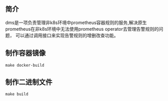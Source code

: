 ## 简介
dms是一项负责管理非k8s环境中prometheus容器规则的服务,解决原生prometheus在非k8s环境中无法使用prometheus operator去管理告警规则的问题，
可以通过调用接口来实现告警规则的增删改查功能。

## 制作容器镜像
```make docker-build```

## 制作二进制文件
```make build```
